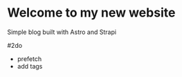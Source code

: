 # Welcome to my new website

 Simple blog built with Astro and Strapi 

 #2do
 - prefetch
 - add tags